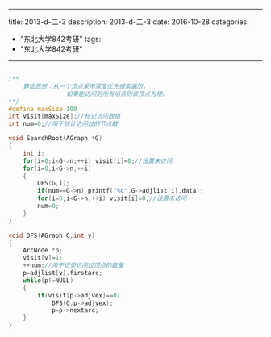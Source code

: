 
---
title: 2013-d-二-3
description: 2013-d-二-3
date: 2016-10-28
categories:
  - "东北大学842考研"
tags:
  - "东北大学842考研"

---


```cpp

/**
    算法思想：从一个顶点采用深度优先搜索遍历，
                如果能访问到所有结点则该顶点为根。
**/
#define maxSize 100
int visit[maxSize];//标记访问数组
int num=0;//用于统计访问过的节点数

void SearchRoot(AGraph *G)
{
    int i;
    for(i=0;i<G->n;++i) visit[i]=0;//设置未访问
    for(i=0;i<G->n;++i)
    {
        DFS(G,i);
        if(num==G->n) printf("%c",G->adjlist[i].data);
        for(i=0;i<G->n;++i) visit[i]=0;//设置未访问
        num=0;
    }
}

void DFS(AGraph G,int v)
{
    ArcNode *p;
    visit[v]=1;
    ++num;//用于记录访问过顶点的数量
    p=adjlist[v].firstarc;
    while(p!=NULL)
    {
        if(visit[p->adjvex]==0)
            DFS(G,p->adjvex);
            p=p->nextarc;
    }
}

```


